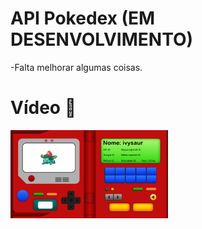 # API Pokedex (EM DESENVOLVIMENTO)

-Falta melhorar algumas coisas.

# Vídeo 📸
[<img src="pokedex.png" width="50%">](https://youtu.be/RNOBvdnfi88)
